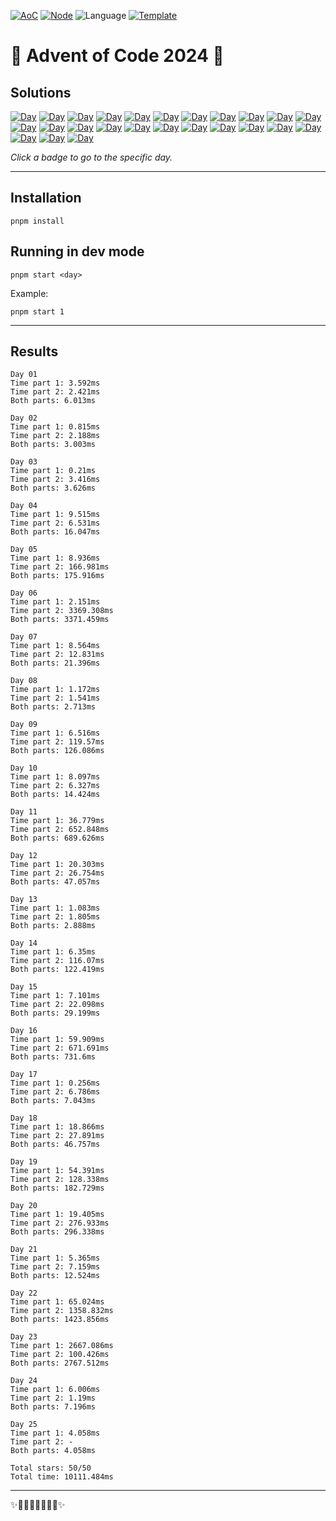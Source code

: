 <!-- Entries between SOLUTIONS and RESULTS tags are auto-generated -->

[![AoC](https://badgen.net/badge/AoC/2024/blue)](https://adventofcode.com/2024)
[![Node](https://badgen.net/badge/Node/v16.13.0+/blue)](https://nodejs.org/en/download/)
![Language](https://badgen.net/badge/Language/TypeScript/blue)
[![Template](https://badgen.net/badge/Template/aocrunner/blue)](https://github.com/caderek/aocrunner)

# 🎄 Advent of Code 2024 🎄

## Solutions

<!--SOLUTIONS-->

[![Day](https://badgen.net/badge/01/%E2%98%85%E2%98%85/green)](src/day01)
[![Day](https://badgen.net/badge/02/%E2%98%85%E2%98%85/green)](src/day02)
[![Day](https://badgen.net/badge/03/%E2%98%85%E2%98%85/green)](src/day03)
[![Day](https://badgen.net/badge/04/%E2%98%85%E2%98%85/green)](src/day04)
[![Day](https://badgen.net/badge/05/%E2%98%85%E2%98%85/green)](src/day05)
[![Day](https://badgen.net/badge/06/%E2%98%85%E2%98%85/green)](src/day06)
[![Day](https://badgen.net/badge/07/%E2%98%85%E2%98%85/green)](src/day07)
[![Day](https://badgen.net/badge/08/%E2%98%85%E2%98%85/green)](src/day08)
[![Day](https://badgen.net/badge/09/%E2%98%85%E2%98%85/green)](src/day09)
[![Day](https://badgen.net/badge/10/%E2%98%85%E2%98%85/green)](src/day10)
[![Day](https://badgen.net/badge/11/%E2%98%85%E2%98%85/green)](src/day11)
[![Day](https://badgen.net/badge/12/%E2%98%85%E2%98%85/green)](src/day12)
[![Day](https://badgen.net/badge/13/%E2%98%85%E2%98%85/green)](src/day13)
[![Day](https://badgen.net/badge/14/%E2%98%85%E2%98%85/green)](src/day14)
[![Day](https://badgen.net/badge/15/%E2%98%85%E2%98%85/green)](src/day15)
[![Day](https://badgen.net/badge/16/%E2%98%85%E2%98%85/green)](src/day16)
[![Day](https://badgen.net/badge/17/%E2%98%85%E2%98%85/green)](src/day17)
[![Day](https://badgen.net/badge/18/%E2%98%85%E2%98%85/green)](src/day18)
[![Day](https://badgen.net/badge/19/%E2%98%85%E2%98%85/green)](src/day19)
[![Day](https://badgen.net/badge/20/%E2%98%85%E2%98%85/green)](src/day20)
[![Day](https://badgen.net/badge/21/%E2%98%85%E2%98%85/green)](src/day21)
[![Day](https://badgen.net/badge/22/%E2%98%85%E2%98%85/green)](src/day22)
[![Day](https://badgen.net/badge/23/%E2%98%85%E2%98%85/green)](src/day23)
[![Day](https://badgen.net/badge/24/%E2%98%85%E2%98%85/green)](src/day24)
[![Day](https://badgen.net/badge/25/%E2%98%85%E2%98%85/green)](src/day25)

<!--/SOLUTIONS-->

_Click a badge to go to the specific day._

---

## Installation

```
pnpm install
```

## Running in dev mode

```
pnpm start <day>
```

Example:

```
pnpm start 1
```

---

## Results

<!--RESULTS-->

```
Day 01
Time part 1: 3.592ms
Time part 2: 2.421ms
Both parts: 6.013ms
```

```
Day 02
Time part 1: 0.815ms
Time part 2: 2.188ms
Both parts: 3.003ms
```

```
Day 03
Time part 1: 0.21ms
Time part 2: 3.416ms
Both parts: 3.626ms
```

```
Day 04
Time part 1: 9.515ms
Time part 2: 6.531ms
Both parts: 16.047ms
```

```
Day 05
Time part 1: 8.936ms
Time part 2: 166.981ms
Both parts: 175.916ms
```

```
Day 06
Time part 1: 2.151ms
Time part 2: 3369.308ms
Both parts: 3371.459ms
```

```
Day 07
Time part 1: 8.564ms
Time part 2: 12.831ms
Both parts: 21.396ms
```

```
Day 08
Time part 1: 1.172ms
Time part 2: 1.541ms
Both parts: 2.713ms
```

```
Day 09
Time part 1: 6.516ms
Time part 2: 119.57ms
Both parts: 126.086ms
```

```
Day 10
Time part 1: 8.097ms
Time part 2: 6.327ms
Both parts: 14.424ms
```

```
Day 11
Time part 1: 36.779ms
Time part 2: 652.848ms
Both parts: 689.626ms
```

```
Day 12
Time part 1: 20.303ms
Time part 2: 26.754ms
Both parts: 47.057ms
```

```
Day 13
Time part 1: 1.083ms
Time part 2: 1.805ms
Both parts: 2.888ms
```

```
Day 14
Time part 1: 6.35ms
Time part 2: 116.07ms
Both parts: 122.419ms
```

```
Day 15
Time part 1: 7.101ms
Time part 2: 22.098ms
Both parts: 29.199ms
```

```
Day 16
Time part 1: 59.909ms
Time part 2: 671.691ms
Both parts: 731.6ms
```

```
Day 17
Time part 1: 0.256ms
Time part 2: 6.786ms
Both parts: 7.043ms
```

```
Day 18
Time part 1: 18.866ms
Time part 2: 27.891ms
Both parts: 46.757ms
```

```
Day 19
Time part 1: 54.391ms
Time part 2: 128.338ms
Both parts: 182.729ms
```

```
Day 20
Time part 1: 19.405ms
Time part 2: 276.933ms
Both parts: 296.338ms
```

```
Day 21
Time part 1: 5.365ms
Time part 2: 7.159ms
Both parts: 12.524ms
```

```
Day 22
Time part 1: 65.024ms
Time part 2: 1358.832ms
Both parts: 1423.856ms
```

```
Day 23
Time part 1: 2667.086ms
Time part 2: 100.426ms
Both parts: 2767.512ms
```

```
Day 24
Time part 1: 6.006ms
Time part 2: 1.19ms
Both parts: 7.196ms
```

```
Day 25
Time part 1: 4.058ms
Time part 2: -
Both parts: 4.058ms
```

```
Total stars: 50/50
Total time: 10111.484ms
```

<!--/RESULTS-->

---

✨🎄🎁🎄🎅🎄🎁🎄✨